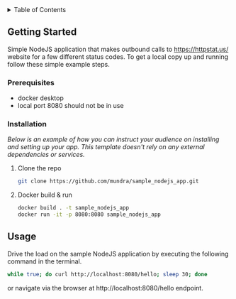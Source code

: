 

<!-- TABLE OF CONTENTS -->
<details>
  <summary>Table of Contents</summary>
  <ol>
    <li>
      <a href="#getting-started">Getting Started</a>
      <ul>
        <li><a href="#prerequisites">Prerequisites</a></li>
        <li><a href="#installation">Installation</a></li>
      </ul>
    </li>
    <li><a href="#usage">Usage</a></li>
  </ol>
</details>


<!-- GETTING STARTED -->
## Getting Started

Simple NodeJS application that makes outbound calls to https://httpstat.us/ website for a few different status codes.
To get a local copy up and running follow these simple example steps.

### Prerequisites

* docker desktop
* local port 8080 should not be in use


### Installation

_Below is an example of how you can instruct your audience on installing and setting up your app. This template doesn't rely on any external dependencies or services._

1. Clone the repo
   ```sh
   git clone https://github.com/mundra/sample_nodejs_app.git
   ```
3. Docker build & run
   ```sh
   docker build . -t sample_nodejs_app
   docker run -it -p 8080:8080 sample_nodejs_app

   ```

<!-- USAGE EXAMPLES -->
## Usage

Drive the load on the sample NodeJS application by executing the following command in the terminal.

   ```sh
   while true; do curl http://localhost:8080/hello; sleep 30; done
   ```

or navigate via the browser at http://localhost:8080/hello endpoint.
